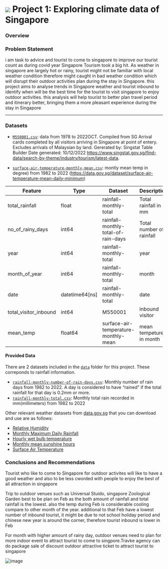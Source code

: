 # ![](https://ga-dash.s3.amazonaws.com/production/assets/logo-9f88ae6c9c3871690e33280fcf557f33.png) Project 1: Exploring climate data of Singapore

### Overview


### Problem Statement
i am task to advice and tourist to come to singapore to improve our tourist count as during covid year Singapore Tourism took a big hit. As weather in singapore are largely hot or rainy, tourist might not be familiar with local weather condition therefore might caught in bad weather condition which will disrupt their outdoor activities plan during the stay in Singapore. 
this project aims to analyse trends in Singapore weather and tourist inbound to identify when will be the best time for the tourist to visit singapore to enjoy outdoor activities. 
this analysis will help tourist to better plan travel period and itinerary better, bringing them a more pleasant experience during the stay in Singapore

---

### Datasets
* [`M550001.csv`](./data/M550001.csv): data from 1978 to 2022OCT. Compiled from SG Arrival cards completed by all visitors arriving in Singapore at point of entery. Excludes arrivals of Malaysian by land. 
Gererated by: Singstat Table Builder
Date generated: 10/12/2022
https://www.singstat.gov.sg/find-data/search-by-theme/industry/tourism/latest-data. 

* [`surface-air-temperature-monthly-mean.csv`](./data/urface-air-temperature-monthly-mean.csv): montly mean temp in degree) from 1982 to 2022
(https://data.gov.sg/dataset/surface-air-temperature-mean-daily-minimum)



|Feature|Type|Dataset|Description|
|---|---|---|---|
|total_rainfall|float|rainfall-monthly-total|Total rainfall in mm| 
|no_of_rainy_days|int64|rainfall-monthly-total-of-rain-days|Total number of rainfall|
|year|int64|rainfall-monthly-total|year| 
|month_of_year|int64|rainfall-monthly-total|month| 
|date|datetime64[ns]|rainfall-monthly-total|date| 
|total_visitor_inbound|int64|M550001|inbound visitor| 
|mean_temp|float64|surface-air-temperature-monthly-mean|mean tempeture in month| 

#### Provided Data

There are 2 datasets included in the [`data`](./data/) folder for this project. These correponds to rainfall information. 

* [`rainfall-monthly-number-of-rain-days.csv`](./data/rainfall-monthly-number-of-rain-days.csv): Monthly number of rain days from 1982 to 2022. A day is considered to have “rained” if the total rainfall for that day is 0.2mm or more.
* [`rainfall-monthly-total.csv`](./data/rainfall-monthly-total.csv): Monthly total rain recorded in mm(millimeters) from 1982 to 2022

Other relevant weather datasets from [data.gov.sg](data.gov.sg) that you can download and use are as follows:

* [Relative Humidity](https://data.gov.sg/dataset/relative-humidity-monthly-mean)
* [Monthly Maximum Daily Rainfall](https://data.gov.sg/dataset/rainfall-monthly-maximum-daily-total)
* [Hourly wet bulb temperature](https://data.gov.sg/dataset/wet-bulb-temperature-hourly)
* [Monthly mean sunshine hours](https://data.gov.sg/dataset/sunshine-duration-monthly-mean-daily-duration)
* [Surface Air Temperature](https://data.gov.sg/dataset/surface-air-temperature-mean-daily-minimum)


### Conclusions and Recommendations
Tourist who like to come to Singapore for outdoor activites will like to have a good weather and also to be less cworded with people to enjoy the best of all attraction in singapore

Trip to outdoor venues such as Universal Stuido, singapore Zoological Garden best to be plan on Feb as the both amount of rainfall and total rainfall is the lowest. also the temp during Feb is considerable cooling compare to other month of the year. additional to that Feb have a lowest number of inbound tourist, it might be due to not school holiday period and chinese new year is around the corner, therefore tourist inbound is lower in Feb

For month with higher amount of rainy day, outdoor venues need to plan for more indoor event to attract tourist to come to singpore.Travke agency can do package sale of discount outdoor attractive ticket to attract tourist to singapore





![image](../plot/overview_trend.png)